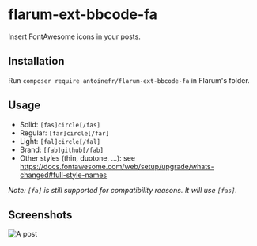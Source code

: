 # flarum-ext-bbcode-fa
Insert FontAwesome icons in your posts.

## Installation
Run `composer require antoinefr/flarum-ext-bbcode-fa` in Flarum's folder.

## Usage
- Solid: `[fas]circle[/fas]`
- Regular: `[far]circle[/far]`
- Light: `[fal]circle[/fal]`
- Brand: `[fab]github[/fab]`
- Other styles (thin, duotone, ...): see https://docs.fontawesome.com/web/setup/upgrade/whats-changed#full-style-names

*Note: `[fa]` is still supported for compatibility reasons. It will use `[fas]`.*

## Screenshots
![A post](https://cloud.githubusercontent.com/assets/4655583/23303338/d2219c3a-fa93-11e6-8708-3f7c9e00896a.png)
